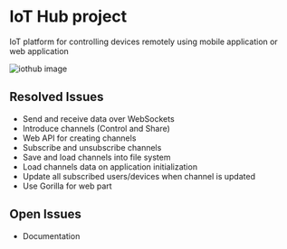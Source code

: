 # IoT Hub project
IoT platform for controlling devices remotely using mobile application or web application

![iothub image](doc/img/iothub.org.png)

## Resolved Issues
* Send and receive data over WebSockets
* Introduce channels (Control and Share)
* Web API for creating channels
* Subscribe and unsubscribe channels
* Save and load channels into file system
* Load channels data on application initialization
* Update all subscribed users/devices when channel is updated
* Use Gorilla for web part

## Open Issues
* Documentation
